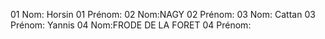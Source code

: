01 Nom: Horsin
01 Prénom:
02 Nom:NAGY
02 Prénom:
03 Nom: Cattan
03 Prénom: Yannis
04 Nom:FRODE DE LA FORET
04 Prénom:

